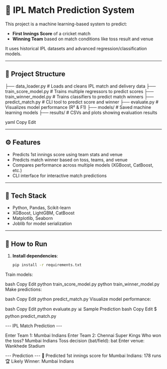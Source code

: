 # 🏏 IPL Match Prediction System

This project is a machine learning-based system to predict:
- **First Innings Score** of a cricket match
- **Winning Team** based on match conditions like toss result and venue

It uses historical IPL datasets and advanced regression/classification models.

---

## 📁 Project Structure

├── data_loader.py # Loads and cleans IPL match and delivery data
├── train_score_model.py # Trains multiple regressors to predict scores
├── train_winner_model.py # Trains classifiers to predict match winners
├── predict_match.py # CLI tool to predict score and winner
├── evaluate.py # Visualizes model performance (R² & F1)
├── models/ # Saved machine learning models
├── results/ # CSVs and plots showing evaluation results

yaml
Copy
Edit

---

## ⚙️ Features

- Predicts 1st innings score using team stats and venue
- Predicts match winner based on toss, teams, and venue
- Compares performance across multiple models (XGBoost, CatBoost, etc.)
- CLI interface for interactive match predictions

---

## 🧠 Tech Stack

- Python, Pandas, Scikit-learn
- XGBoost, LightGBM, CatBoost
- Matplotlib, Seaborn
- Joblib for model serialization

---

## 🚀 How to Run

1. **Install dependencies**:
   ```bash
   pip install -r requirements.txt
Train models:

bash
Copy
Edit
python train_score_model.py
python train_winner_model.py
Make predictions:

bash
Copy
Edit
python predict_match.py
Visualize model performance:

bash
Copy
Edit
python evaluate.py
📊 Sample Prediction
bash
Copy
Edit
$ python predict_match.py

--- IPL Match Prediction ---

Enter Team 1: Mumbai Indians
Enter Team 2: Chennai Super Kings
Who won the toss? Mumbai Indians
Toss decision (bat/field): bat
Enter venue: Wankhede Stadium

--- Prediction ---
🏏 Predicted 1st innings score for Mumbai Indians: 178 runs
🏆 Likely Winner: Mumbai Indians
